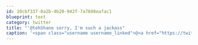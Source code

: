 ```yaml
---
id: 10cbf337-8a2b-4b20-942f-7a7698eafac1
blueprint: text
category: twitter
title: "'@tehShane sorry, I'm such a jackass"
caption: '<span class="username username_linked">@<a href="https://twitter.com/tehShane" title="Shane Lawrence">tehShane</a></span> sorry, I''m such a jackass'
---
```

